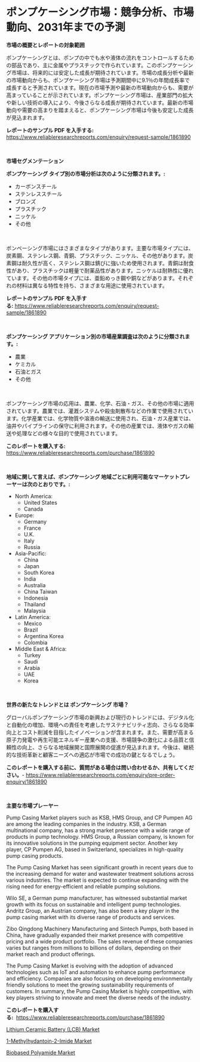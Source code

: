 <p><h1>ポンプケーシング市場：競争分析、市場動向、2031年までの予測</h1></p><p><strong>市場の概要とレポートの対象範囲</strong></p>
<p><p>ポンプケーシングとは、ポンプの中でも水や液体の流れをコントロールするための部品であり、主に金属やプラスチックで作られています。このポンプケーシング市場は、将来的には安定した成長が期待されています。市場の成長分析や最新の市場動向からも、ポンプケーシング市場は予測期間中に9.1％の年間成長率で成長すると予測されています。現在の市場予測や最新の市場動向からも、需要が高まっていることが示されています。ポンプケーシング市場は、産業部門の拡大や新しい技術の導入により、今後さらなる成長が期待されています。最新の市場動向や需要の高まりを踏まえると、ポンプケーシング市場は今後も安定した成長が見込まれます。</p></p>
<p><strong>レポートのサンプル PDF を入手する:</strong> <a href="https://www.reliableresearchreports.com/enquiry/request-sample/1861890">https://www.reliableresearchreports.com/enquiry/request-sample/1861890</a></p>
<p>&nbsp;</p>
<p><strong>市場セグメンテーション</strong></p>
<p><strong>ポンプケーシング タイプ別の市場分析は次のように分類されます。:</strong></p>
<p><ul><li>カーボンスチール</li><li>ステンレススチール</li><li>ブロンズ</li><li>プラスチック</li><li>ニッケル</li><li>その他</li></ul></p>
<p>&nbsp;</p>
<p><p>ボンペーシング市場にはさまざまなタイプがあります。主要な市場タイプには、炭素鋼、ステンレス鋼、青銅、プラスチック、ニッケル、その他があります。炭素鋼は耐久性が高く、ステンレス鋼は錆びに強いため使用されます。青銅は耐食性があり、プラスチックは軽量で耐薬品性があります。ニッケルは耐熱性に優れています。その他の市場タイプには、亜鉛めっき鋼や銅などがあります。それぞれの材料は異なる特性を持ち、さまざまな用途に使用されています。</p></p>
<p><strong>レポートのサンプル PDF を入手する:</strong>&nbsp;<a href="https://www.reliableresearchreports.com/enquiry/request-sample/1861890">https://www.reliableresearchreports.com/enquiry/request-sample/1861890</a></p>
<p>&nbsp;</p>
<p><strong> ポンプケーシング アプリケーション別の市場産業調査は次のように分類されます。:</strong></p>
<p><ul><li>農業</li><li>ケミカル</li><li>石油とガス</li><li>その他</li></ul></p>
<p>&nbsp;</p>
<p><p>ポンプケーシング市場の応用は、農業、化学、石油・ガス、その他の市場に適用されています。農業では、灌漑システムや殺虫剤散布などの作業で使用されています。化学産業では、化学物質や溶液の輸送に使用され、石油・ガス産業では、油井やパイプラインの保守に利用されます。その他の産業では、液体やガスの輸送や処理などの様々な目的で使用されています。</p></p>
<p><strong>このレポートを購入する:</strong>&nbsp; <a href="https://www.reliableresearchreports.com/purchase/1861890">https://www.reliableresearchreports.com/purchase/1861890</a></p>
<p>&nbsp;</p>
<p><strong>地域に関して言えば、ポンプケーシング 地域ごとに利用可能なマーケットプレーヤーは次のとおりです。:</strong></p>
<p><ul>
    <li>
        North America:
        <ul>
            <li>United States</li>
            <li>Canada</li>
        </ul>
    </li>
    <li>
        Europe:
        <ul>
            <li>Germany</li>
            <li>France</li>
            <li>U.K.</li>
            <li>Italy</li>
            <li>Russia</li>
        </ul>
    </li>
    <li>
        Asia-Pacific:
        <ul>
            <li>China</li>
            <li>Japan</li>
            <li>South Korea</li>
            <li>India</li>
            <li>Australia</li>
            <li>China Taiwan</li>
            <li>Indonesia</li>
            <li>Thailand</li>
            <li>Malaysia</li>
        </ul>
    </li>
    <li>
        Latin America:
        <ul>
            <li>Mexico</li>
            <li>Brazil</li>
            <li>Argentina Korea</li>
            <li>Colombia</li>
        </ul>
    </li>
    <li>
        Middle East & Africa:
        <ul>
            <li>Turkey</li>
            <li>Saudi</li>
            <li>Arabia</li>
            <li>UAE</li>
            <li>Korea</li>
        </ul>
    </li>
    </ul></p>
<p>&nbsp;</p>
<p><strong>世界の新たなトレンドとは ポンプケーシング 市場？</strong></p>
<p><p>グローバルポンプケーシング市場の新興および現行のトレンドには、デジタル化と自動化の増加、環境への責任を考慮したサステナビリティ志向、さらなる効率向上とコスト削減を目指したイノベーションが含まれます。また、需要が高まる原子力発電や再生可能エネルギー産業への支援、市場競争の激化による品質と信頼性の向上、さらなる地域展開と国際展開の促進が見込まれます。今後は、継続的な技術革新と顧客ニーズへの適応が市場での成功の鍵となるでしょう。</p></p>
<p><strong>このレポートを購入する前に、質問がある場合は問い合わせるか、共有してください。</strong>- <a href="https://www.reliableresearchreports.com/enquiry/pre-order-enquiry/1861890">https://www.reliableresearchreports.com/enquiry/pre-order-enquiry/1861890</a></p>
<p>&nbsp;</p>
<p><strong>主要な市場プレーヤー</strong></p>
<p><p>Pump Casing Market players such as KSB, HMS Group, and CP Pumpen AG are among the leading companies in the industry. KSB, a German multinational company, has a strong market presence with a wide range of products in pump technology. HMS Group, a Russian company, is known for its innovative solutions in the pumping equipment sector. Another key player, CP Pumpen AG, based in Switzerland, specializes in high-quality pump casing products.</p><p>The Pump Casing Market has seen significant growth in recent years due to the increasing demand for water and wastewater treatment solutions across various industries. The market is expected to continue expanding with the rising need for energy-efficient and reliable pumping solutions.</p><p>Wilo SE, a German pump manufacturer, has witnessed substantial market growth with its focus on sustainable and intelligent pump technologies. Andritz Group, an Austrian company, has also been a key player in the pump casing market with its diverse range of products and services.</p><p>Zibo Qingdong Machinery Manufacturing and Sintech Pumps, both based in China, have gradually expanded their market presence with competitive pricing and a wide product portfolio. The sales revenue of these companies varies but ranges from millions to billions of dollars, depending on their market reach and product offerings.</p><p>The Pump Casing Market is evolving with the adoption of advanced technologies such as IoT and automation to enhance pump performance and efficiency. Companies are also focusing on developing environmentally friendly solutions to meet the growing sustainability requirements of customers. In summary, the Pump Casing Market is highly competitive, with key players striving to innovate and meet the diverse needs of the industry.</p></p>
<p><strong>このレポートを購入する:</strong>&nbsp;&nbsp;<a href="https://www.reliableresearchreports.com/purchase/1861890">https://www.reliableresearchreports.com/purchase/1861890</a></p>
<p><p><a href="https://view.publitas.com/reportprime-1/lithium-ceramic-battery-lcb-market-size-and-examines-its-market-scope-with-a-primary-focus-on-growth-opportunities-and-forecasted-trends-spanning-from-2023-to-2030/">Lithium Ceramic Battery (LCB) Market</a></p><p><a href="https://view.publitas.com/reportprime-1/1-methylhydantoin-2-imide-market-with-the-goal-of-estimating-the-market-size-and-future-growth-potential-of-various-market-segments-based-on-component-applications-end-user-and-region/">1-Methylhydantoin-2-Imide Market</a></p><p><a href="https://view.publitas.com/reportprime-1/biobased-polyamide-market-growth-market-trends-covid-19-impact-and-forecasts-for-period-from-2023-2030/">Biobased Polyamide Market</a></p></p>